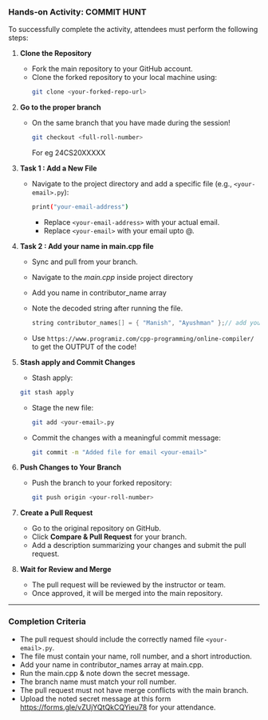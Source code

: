 ### Hands-on Activity: COMMIT HUNT

To successfully complete the activity, attendees must perform the following steps:

1. **Clone the Repository**  
   - Fork the main repository to your GitHub account.  
   - Clone the forked repository to your local machine using:  
     ```bash
     git clone <your-forked-repo-url>
     ```

2. **Go to the proper branch**  
   - On the same branch that you have made during the session! 
     ```bash
     git checkout <full-roll-number>
     ```
     For eg 24CS20XXXXX

3. **Task 1 : Add a New File**  
   - Navigate to the project directory and add a specific file (e.g., `<your-email>.py`):  
     ```bash
     print("your-email-address")
     ```  
     - Replace `<your-email-address>` with your actual email.
     - Replace `<your-email>` with your email upto @.

4. **Task 2 : Add your name in main.cpp file**
   - Sync and pull from your branch.
   - Navigate to the *main.cpp* inside project directory 
   - Add you name in contributor_name array 
   - Note the decoded string after running the file.

     ```cpp
     string contributor_names[] = { "Manish", "Ayushman" };// add your name here 
     ```    
   - Use `https://www.programiz.com/cpp-programming/online-compiler/` to get the OUTPUT of the code!
  
6. **Stash apply and Commit Changes**
   - Stash apply:
   ```bash
   git stash apply
   ```  
   - Stage the new file:  
     ```bash
     git add <your-email>.py
     ```  
   - Commit the changes with a meaningful commit message:  
     ```bash
     git commit -m "Added file for email <your-email>"
     ```

7. **Push Changes to Your Branch**  
   - Push the branch to your forked repository:  
     ```bash
     git push origin <your-roll-number>
     ```

8. **Create a Pull Request**  
   - Go to the original repository on GitHub.  
   - Click **Compare & Pull Request** for your branch.  
   - Add a description summarizing your changes and submit the pull request.

9. **Wait for Review and Merge**  
   - The pull request will be reviewed by the instructor or team.  
   - Once approved, it will be merged into the main repository.  

---

### Completion Criteria
- The pull request should include the correctly named file `<your-email>.py`.
- The file must contain your name, roll number, and a short introduction.
- Add your name in contributor_names array at main.cpp.
- Run the main.cpp & note down the secret message. 
- The branch name must match your roll number.
- The pull request must not have merge conflicts with the main branch.
- Upload the noted secret message at this form https://forms.gle/vZUjYQtQkCQYieu78 for your attendance.
